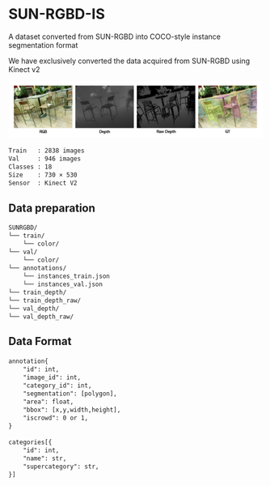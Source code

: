 # SUN-RGBD-IS
A dataset converted from SUN-RGBD into COCO-style instance segmentation format

We have exclusively converted the data acquired from SUN-RGBD using Kinect v2

![image](./img/img1.jpg)

```
Train   : 2838 images
Val     : 946 images
Classes : 18
Size    : 730 × 530
Sensor  : Kinect V2
```

## Data preparation

```
SUNRGBD/
└── train/
    └── color/
└── val/
    └── color/
└── annotations/
    └── instances_train.json
    └── instances_val.json
└── train_depth/
└── train_depth_raw/
└── val_depth/
└── val_depth_raw/
```

## Data Format
```
annotation{
    "id": int,
    "image_id": int,
    "category_id": int,
    "segmentation": [polygon],
    "area": float,
    "bbox": [x,y,width,height],
    "iscrowd": 0 or 1,
}

categories[{
    "id": int,
    "name": str,
    "supercategory": str,
}]
```

